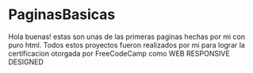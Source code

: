 # PaginasBasicas

Hola buenas! estas son unas de las primeras paginas hechas por mi con puro html.
Todos estos proyectos fueron realizados por mi para lograr la certificacion otorgada por FreeCodeCamp como WEB RESPONSIVE DESIGNED 
